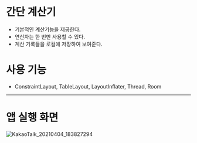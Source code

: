 # 간단 계산기

- 기본적인 계산기능을 제공한다.  
- 연산자는 한 번만 사용할 수 있다.  
- 계산 기록들을 로컬에 저장하여 보여준다.

# 사용 기능

 - ConstraintLayout, TableLayout, LayoutInflater, Thread, Room
---
# 앱 실행 화면
![KakaoTalk_20210404_183827294](https://user-images.githubusercontent.com/70185380/113504768-28041300-9575-11eb-9494-5414f0e92a33.gif)
